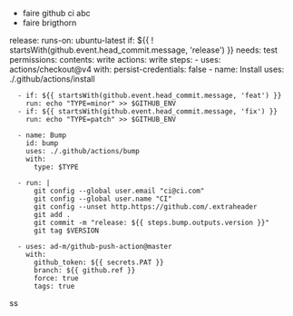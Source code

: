 - faire github ci abc
- faire brigthorn

release:
runs-on: ubuntu-latest
if: ${{ ! startsWith(github.event.head_commit.message, 'release') }}
needs: test
permissions:
contents: write
actions: write
steps: - uses: actions/checkout@v4
with:
persist-credentials: false - name: Install
uses: ./.github/actions/install

      - if: ${{ startsWith(github.event.head_commit.message, 'feat') }}
        run: echo "TYPE=minor" >> $GITHUB_ENV
      - if: ${{ startsWith(github.event.head_commit.message, 'fix') }}
        run: echo "TYPE=patch" >> $GITHUB_ENV

      - name: Bump
        id: bump
        uses: ./.github/actions/bump
        with:
          type: $TYPE

      - run: |
          git config --global user.email "ci@ci.com"
          git config --global user.name "CI"
          git config --unset http.https://github.com/.extraheader
          git add .
          git commit -m "release: ${{ steps.bump.outputs.version }}"
          git tag $VERSION

      - uses: ad-m/github-push-action@master
        with:
          github_token: ${{ secrets.PAT }}
          branch: ${{ github.ref }}
          force: true
          tags: true

ss
